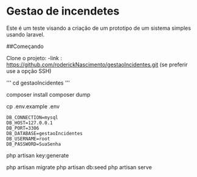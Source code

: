 

# Gestao de incendetes
Este é um teste visando a criação de um prototipo de um sistema simples usando laravel.

##Começando

Clone o projeto:
  -link : https://github.com/roderickNascimento/gestaoIncidentes.git
  (se preferir use a opção SSH)
  
 ''' cd gestaoIncidentes '''
  
  composer install
  composer dump

  cp .env.example .env
  
    DB_CONNECTION=mysql
    DB_HOST=127.0.0.1
    DB_PORT=3306
    DB_DATABASE=gestaoIncidentes
    DB_USERNAME=root
    DB_PASSWORD=SuaSenha

  php artisan key:generate

  php artisan migrate
  php artisan db:seed
  php artisan serve
